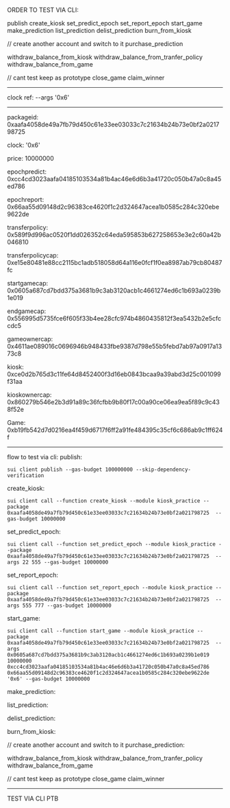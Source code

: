 ORDER TO TEST VIA CLI:

publish
create_kiosk
set_predict_epoch
set_report_epoch
start_game
make_prediction
list_prediction
delist_prediction
burn_from_kiosk


// create another account and switch to it 
purchase_prediction


withdraw_balance_from_kiosk
withdraw_balance_from_tranfer_policy
withdraw_balance_from_game


// cant test keep as prototype
close_game
claim_winner



---


clock ref:
--args '0x6'


---


packageid: 0xaafa4058de49a7fb79d450c61e33ee03033c7c21634b24b73e0bf2a021798725

clock: '0x6'

price: 10000000

epochpredict: 0xcc4cd3023aafa04185103534a81b4ac46e6d6b3a41720c050b47a0c8a45ed786

epochreport: 0x66aa55d09148d2c96383ce4620f1c2d324647acea1b0585c284c320ebe9622de

transferpolicy: 0x589f9d996ac0520f1dd026352c64eda595853b627258653e3e2c60a42b046810

transferpolicycap: 0xe15e80481e88cc2115bc1adb518058d64a116e0fcf1f0ea8987ab79cb80487fc

startgamecap: 0x0605a687cd7bdd375a3681b9c3ab3120acb1c4661274ed6c1b693a0239b1e019

endgamecap: 0x556995d5735fce6f605f33b4ee28cfc974b4860435812f3ea5432b2e5cfccdc5

gameownercap: 0x4611ae089016c0696946b948433fbe9387d798e55b5febd7ab97a0917a1373c8

kiosk: 0xce0d2b765d3c11fe64d8452400f3d16eb0843bcaa9a39abd3d25c001099f31aa

kioskownercap: 0x860279b546e2b3d91a89c36fcfbb9b80f17c00a90ce06ea9ea5f89c9c438f52e

Game: 0xb19fb542d7d0216ea4f459d6717f6ff2a91fe484395c35cf6c686ab9c1ff624f


---

flow to test via cli:
publish:

    sui client publish --gas-budget 100000000 --skip-dependency-verification


create_kiosk:

    sui client call --function create_kiosk --module kiosk_practice --package 0xaafa4058de49a7fb79d450c61e33ee03033c7c21634b24b73e0bf2a021798725  --gas-budget 10000000


set_predict_epoch:

    sui client call --function set_predict_epoch --module kiosk_practice --package 0xaafa4058de49a7fb79d450c61e33ee03033c7c21634b24b73e0bf2a021798725  --args 22 555 --gas-budget 10000000


set_report_epoch:

    sui client call --function set_report_epoch --module kiosk_practice --package 0xaafa4058de49a7fb79d450c61e33ee03033c7c21634b24b73e0bf2a021798725  --args 555 777 --gas-budget 10000000



start_game:

    sui client call --function start_game --module kiosk_practice --package 0xaafa4058de49a7fb79d450c61e33ee03033c7c21634b24b73e0bf2a021798725  --args 0x0605a687cd7bdd375a3681b9c3ab3120acb1c4661274ed6c1b693a0239b1e019 10000000 0xcc4cd3023aafa04185103534a81b4ac46e6d6b3a41720c050b47a0c8a45ed786 0x66aa55d09148d2c96383ce4620f1c2d324647acea1b0585c284c320ebe9622de '0x6' --gas-budget 10000000






make_prediction:



list_prediction:



delist_prediction: 



burn_from_kiosk:


// create another account and switch to it 
purchase_prediction:






withdraw_balance_from_kiosk
withdraw_balance_from_tranfer_policy
withdraw_balance_from_game







// cant test keep as prototype
close_game
claim_winner










--- 


TEST VIA CLI PTB
